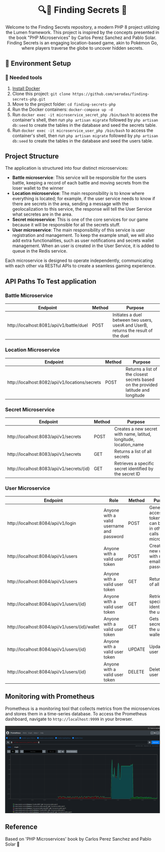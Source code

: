 <h1 align="center">
  🔍👀 Finding Secrets 🐘
</h1>

<p align="center">
  Welcome to the Finding Secrets repository, a modern PHP 8 project utilizing the Lumen framework. This project is inspired by the concepts presented in the book "PHP Microservices" by Carlos Perez Sanchez and Pablo Solar. Finding Secrets is an engaging location-based game, akin to Pokémon Go, where players traverse the globe to uncover hidden secrets.
</p>

## 🚀 Environment Setup

### 🐳 Needed tools

1. [Install Docker](https://www.docker.com/get-started)
2. Clone this project: `git clone https://github.com/serodas/finding-secrets-php.git`
3. Move to the project folder: `cd finding-secrets-php`
4. Run the Docker containers: `docker-compose up -d`
5. Run `docker exec -it microservice_secret_php /bin/bash` to access the container's shell, then run `php artisan migrate` followed by `php artisan db:seed` to create the tables in the database and seed the secrets table.
5. Run `docker exec -it microservice_user_php /bin/bash` to access the container's shell, then run `php artisan migrate` followed by `php artisan db:seed` to create the tables in the database and seed the users table.

## Project Structure

The application is structured into four distinct microservices:

- **Battle microservice**: This service will be responsible for the users battle, keeping a record of each battle and moving secrets from the loser wallet to the winner
- **Location microservice**: The main responsibility is to know where everything is located; for example, if the user service needs to know if there are secrets in the area, sending a message with the geolocalization to this service, the response will tell the User Service what secretes are in the area.
- **Secret microservice**: This is one of the core services for our game because it will be responsible for all the secrets stuff.
- **User microservice**: The main responsibility of this service is user registration and management. To keep the example small, we will also add extra
functionalities, such as user notifications and secrets wallet management. When an user is created in the User Service, it is added to queue in the Redis service.

Each microservice is designed to operate independently, communicating with each other via RESTful APIs to create a seamless gaming experience.

## API Paths To Test application
### Battle Microservice
| **Endpoint** | **Method** | **Purpose** |
| --- | --- | --- |
| http://localhost:8081/api/v1/battle/duel | POST | Initiates a duel between two users, userA and UserB, returns the result of the duel |

### Location Microservice
| **Endpoint** | **Method** | **Purpose** |
| --- | --- | --- |
| http://localhost:8082/api/v1/locations/secrets | POST | Returns a list of the closest secrets based on the provided latitude and longitude |

### Secret Microservice
| **Endpoint** | **Method** | **Purpose** |
| --- | --- | --- |
| http://localhost:8083/api/v1/secrets | POST | Creates a new secret with name, latitud, longitude, location_name |
| http://localhost:8083/api/v1/secrets | GET | Returns a list of all secrets |
| http://localhost:8083/api/v1/secrets/{id} | GET | Retrieves a specific secret identified by the secret ID |

### User Microservice
| **Endpoint** | **Role**| **Method** | **Purpose** |
| --- | --- | --- | --- |
| http://localhost:8084/api/v1/login | Anyone with a valid username and password | POST | Generates access tokens that can be used in other API calls in this microservice |
| http://localhost:8084/api/v1/users | Anyone with a valid user token | POST | Creates a new user with name, email and password |
| http://localhost:8084/api/v1/users | Anyone with a valid user token | GET | Returns a list of all users |
| http://localhost:8084/api/v1/users/{id}| Anyone with a valid user token | GET | Retrieves a specific user identified by the user ID |
| http://localhost:8084/api/v1/users/{id}/wallet | Anyone with a valid user token | GET | Gets a secret from the user wallet |
| http://localhost:8084/api/v1/users/{id} | Anyone with a valid user token | UPDATE | Updates an user |
| http://localhost:8084/api/v1/users/{id} | Anyone with a valid user token | DELETE | Deletes an user |

## Monitoring with Prometheus
Prometheus is a monitoring tool that collects metrics from the microservices and stores them in a time-series database. To access the Prometheus dashboard, navigate to `http://localhost:9999` in your browser.

![Prometheus](etc/screenshots/prometheus.png)

## Reference
Based on 'PHP Microservices' book by Carlos Perez Sanchez and Pablo Solar 📖